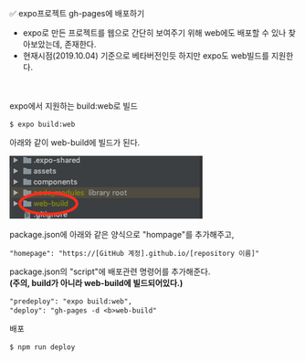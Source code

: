 ✅ expo프로젝트 gh-pages에 배포하기
* expo로 만든 프로젝트를 웹으로 간단히 보여주기 위해 web에도 배포할 수 있나 찾아보았는데, 존재한다.
* 현재시점(2019.10.04) 기준으로 베타버전인듯 하지만 expo도 web빌드를 지원한다.
<br><br><br>

expo에서 지원하는 build:web로 빌드
````
$ expo build:web
````

아래와 같이 web-build에 빌드가 된다.

![web-build](../../resources/web-build.png)

package.json에 아래와 같은 양식으로 "hompage"를 추가해주고,
````
"homepage": "https://[GitHub 계정].github.io/[repository 이름]"
````

package.json의 "script"에 배포관련 명령어를 추가해준다. <br><b>(주의, build가 아니라 web-build에 빌드되어있다.)</b>
````
"predeploy": "expo build:web",
"deploy": "gh-pages -d <b>web-build"
````

배포
````javascript
$ npm run deploy
````
